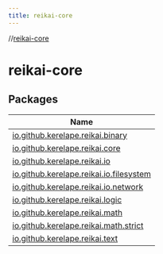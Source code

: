 ```yaml
---
title: reikai-core
---
```

//[reikai-core](index.html)



# reikai-core



## Packages


| Name |
|---|
| [io.github.kerelape.reikai.binary](reikai-core/io.github.kerelape.reikai.binary/index.html) |
| [io.github.kerelape.reikai.core](reikai-core/io.github.kerelape.reikai.core/index.html) |
| [io.github.kerelape.reikai.io](reikai-core/io.github.kerelape.reikai.io/index.html) |
| [io.github.kerelape.reikai.io.filesystem](reikai-core/io.github.kerelape.reikai.io.filesystem/index.html) |
| [io.github.kerelape.reikai.io.network](reikai-core/io.github.kerelape.reikai.io.network/index.html) |
| [io.github.kerelape.reikai.logic](reikai-core/io.github.kerelape.reikai.logic/index.html) |
| [io.github.kerelape.reikai.math](reikai-core/io.github.kerelape.reikai.math/index.html) |
| [io.github.kerelape.reikai.math.strict](reikai-core/io.github.kerelape.reikai.math.strict/index.html) |
| [io.github.kerelape.reikai.text](reikai-core/io.github.kerelape.reikai.text/index.html) |

